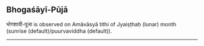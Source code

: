 ## Bhogaśāyī-Pūjā
भोगशायी-पूजा is observed on Amāvāsyā tithi of Jyaiṣṭhaḥ (lunar) month (sunrise (default)/puurvaviddha (default)).



---
